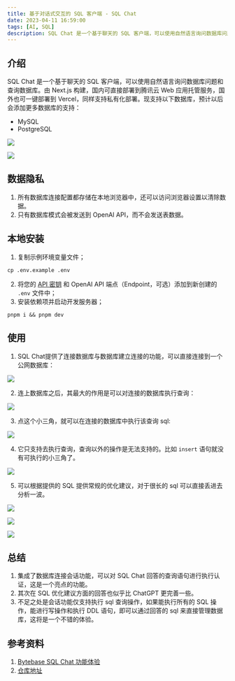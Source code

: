 ```yaml
---
title: 基于对话式交互的 SQL 客户端 - SQL Chat
date: 2023-04-11 16:59:00
tags: [AI, SQL]
description: SQL Chat 是一个基于聊天的 SQL 客户端，可以使用自然语言询问数据库问题和查询数据库。
---
```

## 介绍
SQL Chat 是一个基于聊天的 SQL 客户端，可以使用自然语言询问数据库问题和查询数据库。由 Next.js 构建，国内可直接部署到腾讯云 Web 应用托管服务，国外也可一键部署到 Vercel，同样支持私有化部署。现支持以下数据库，预计以后会添加更多数据库的支持：
- MySQL
- PostgreSQL

![](https://p3-juejin.byteimg.com/tos-cn-i-k3u1fbpfcp/9576ebb858544a6bab059c0a3e034a17~tplv-k3u1fbpfcp-zoom-1.image)

![](https://p3-juejin.byteimg.com/tos-cn-i-k3u1fbpfcp/19b3ced89de84acf933670bf02e2e19c~tplv-k3u1fbpfcp-zoom-1.image)

## 数据隐私
1. 所有数据库连接配置都存储在本地浏览器中，还可以访问浏览器设置以清除数据。
2. 只有数据库模式会被发送到 OpenAI API，而不会发送表数据。

## 本地安装
1. 复制示例环境变量文件；
```
cp .env.example .env
```
2. 将您的 [API 密钥](https://platform.openai.com/account/api-keys) 和 OpenAI API 端点（Endpoint，可选）添加到新创建的 `.env` 文件中；
3. 安装依赖项并启动开发服务器；
```
pnpm i && pnpm dev
```

## 使用
1. SQL Chat提供了连接数据库与数据库建立连接的功能，可以直接连接到一个公网数据库：

![](https://p1-juejin.byteimg.com/tos-cn-i-k3u1fbpfcp/50ea42ad69d247678ea0127cd2c4ef86~tplv-k3u1fbpfcp-zoom-in-crop-mark:1512:0:0:0.awebp?)

2. 连上数据库之后，其最大的作用是可以对连接的数据库执行查询：

![](https://p1-juejin.byteimg.com/tos-cn-i-k3u1fbpfcp/15ae6d34e287424ea38089a6f572d5af~tplv-k3u1fbpfcp-zoom-in-crop-mark:1512:0:0:0.awebp?)

3. 点这个小三角，就可以在连接的数据库中执行该查询 sql:

![](https://p1-juejin.byteimg.com/tos-cn-i-k3u1fbpfcp/f0acc80e4dfb4a6091723a43ef385bb2~tplv-k3u1fbpfcp-zoom-in-crop-mark:1512:0:0:0.awebp?)

4. 它只支持去执行查询，查询以外的操作是无法支持的。比如 `insert` 语句就没有可执行的小三角了。

![](https://p1-juejin.byteimg.com/tos-cn-i-k3u1fbpfcp/b63f1ed0322243028b37a90a8d3bcbd9~tplv-k3u1fbpfcp-zoom-in-crop-mark:1512:0:0:0.awebp?)

5. 可以根据提供的 SQL 提供常规的优化建议，对于很长的 sql 可以直接丢进去分析一波。

![](https://p1-juejin.byteimg.com/tos-cn-i-k3u1fbpfcp/3f437e9f7d614e499a406a6b3e775fe0~tplv-k3u1fbpfcp-zoom-in-crop-mark:1512:0:0:0.awebp?)

![](https://p3-juejin.byteimg.com/tos-cn-i-k3u1fbpfcp/836b70c1adf84993b162e356f3ef0b77~tplv-k3u1fbpfcp-zoom-in-crop-mark:1512:0:0:0.awebp?)

![](https://p3-juejin.byteimg.com/tos-cn-i-k3u1fbpfcp/7f7ecb3150cd4397ba1f771466ac58f5~tplv-k3u1fbpfcp-zoom-in-crop-mark:1512:0:0:0.awebp?)

## 总结
1. 集成了数据库连接会话功能，可以对 SQL Chat 回答的查询语句进行执行认证，这是一个亮点的功能。
2. 其次在 SQL 优化建议方面的回答也似乎比 ChatGPT 更完善一些。
3. 不足之处是会话功能仅支持执行 sql 查询操作，如果能执行所有的 SQL 操作，能进行写操作和执行 DDL 语句，即可以通过回答的 sql 来直接管理数据库，这将是一个不错的体验。

## 参考资料
1. [Bytebase SQL Chat 功能体验](https://juejin.cn/post/7220243380621590584)
2. [仓库地址](https://github.com/sqlchat/sqlchat)